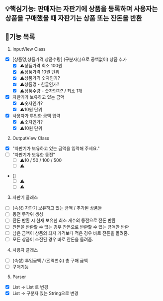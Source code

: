 ## 💡핵심기능: 판매자는 자판기에 상품을 등록하며 사용자는 상품을 구매했을 때 자판기는 상품 또는 잔돈을 반환

## 🌟기능 목록

1. InputView Class

- [x] [상품명,상품가격,상품수량] (구분자(;)으로 공백없이) 상품 추가
    - [x] ⚠️상품가격 최소 100원
    - [x] ⚠️상품가격 10원 단위
    - [x] ⚠️상품가격 숫자인가?
    - [x] ⚠️상품명 - 한글인가?
    - [x] ⚠️상품수량 - 숫자인가? / 최소 1개
- [x] 자판기가 보유하고 있는 금액
    - [x] ⚠️숫자인가?
    - [x] ⚠️10원 단위
- [x] 사용자가 투입한 금액 입력
    - [x] ⚠️숫자인가?
    - [x] ⚠️10원 단위

2. OutputView Class
- [x] "자판기가 보유하고 있는 금액을 입력해 주세요."
- [ ] "자판기가 보유한 동전"
    - [ ] ⚠️10 / 50 / 100 / 500
    - [ ] ⚠️
- []
    - [ ] ⚠️
    - [ ] ⚠️
  
3. 자판기 클래스
- [ ] (속성) 자판기 보유하고 있는 금액 / 추가된 상품들
- [ ] 동전 무작위 생성
- [ ] 잔돈 반환 시 현재 보유한 최소 개수의 동전으로 잔돈 반환
- [ ] 잔돈을 반환할 수 없는 경우 잔돈으로 반환할 수 있는 금액만 반환
- [ ] 남은 금액이 상품의 최저 가격보다 적은 경우 바로 잔돈을 돌려줌.
- [ ] 모든 상품이 소진된 경우 바로 잔돈을 돌려줌.

4. 사용자 클래스
- [ ] (속성) 투입금액 / (전역변수) 총 구매 금액
- [ ] 구매기능

5. Parser
- [x] List<String> -> List<Integer> 로 변경
- [x] List<Sring> -> 구분자 있는 String으로 변경